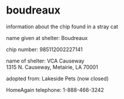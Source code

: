 # boudreaux
information about the chip found in a stray cat

name given at shelter: Boudreaux

chip number: 985112002227141

name of shelter: VCA Causeway  
1315 N. Causeway, Metairie, LA 70001

adopted from: Lakeside Pets (now closed)

HomeAgain telephone: 1-888-466-3242

